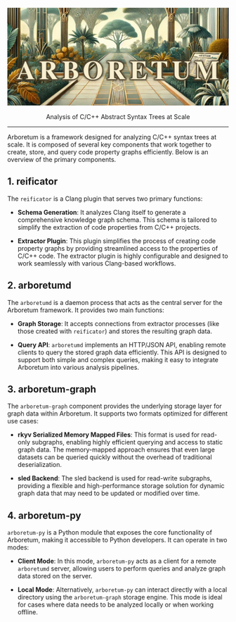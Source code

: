 
<p align="center">
  <img src="./media/arboretum2.webp" width="700" alt="An arboretum in decopunk style">
</p>
<p align="center">
  Analysis of C/C++ Abstract Syntax Trees at Scale
</p>

---

Arboretum is a framework designed for analyzing C/C++ syntax trees at scale. It is composed of several key components that work together to create, store, and query code property graphs efficiently. Below is an overview of the primary components.

## 1. **reificator**

The `reificator` is a Clang plugin that serves two primary functions:

- **Schema Generation**: It analyzes Clang itself to generate a comprehensive knowledge graph schema. This schema is tailored to simplify the extraction of code properties from C/C++ projects.
  
- **Extractor Plugin**: This plugin simplifies the process of creating code property graphs by providing streamlined access to the properties of C/C++ code. The extractor plugin is highly configurable and designed to work seamlessly with various Clang-based workflows.

## 2. **arboretumd**

The `arboretumd` is a daemon process that acts as the central server for the Arboretum framework. It provides two main functions:

- **Graph Storage**: It accepts connections from extractor processes (like those created with `reificator`) and stores the resulting graph data. 

- **Query API**: `arboretumd` implements an HTTP/JSON API, enabling remote clients to query the stored graph data efficiently. This API is designed to support both simple and complex queries, making it easy to integrate Arboretum into various analysis pipelines.

## 3. **arboretum-graph**

The `arboretum-graph` component provides the underlying storage layer for graph data within Arboretum. It supports two formats optimized for different use cases:

- **rkyv Serialized Memory Mapped Files**: This format is used for read-only subgraphs, enabling highly efficient querying and access to static graph data. The memory-mapped approach ensures that even large datasets can be queried quickly without the overhead of traditional deserialization.

- **sled Backend**: The sled backend is used for read-write subgraphs, providing a flexible and high-performance storage solution for dynamic graph data that may need to be updated or modified over time.

## 4. **arboretum-py**

`arboretum-py` is a Python module that exposes the core functionality of Arboretum, making it accessible to Python developers. It can operate in two modes:

- **Client Mode**: In this mode, `arboretum-py` acts as a client for a remote `arboretumd` server, allowing users to perform queries and analyze graph data stored on the server.

- **Local Mode**: Alternatively, `arboretum-py` can interact directly with a local directory using the `arboretum-graph` storage engine. This mode is ideal for cases where data needs to be analyzed locally or when working offline.
